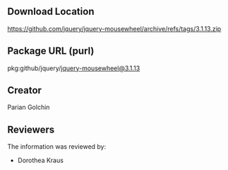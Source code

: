 ## Download Location

https://github.com/jquery/jquery-mousewheel/archive/refs/tags/3.1.13.zip

## Package URL (purl)

pkg:github/jquery/jquery-mousewheel@3.1.13

## Creator

Parian Golchin

## Reviewers

The information was reviewed by:

* Dorothea Kraus